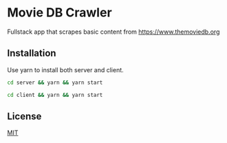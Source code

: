 # Movie DB Crawler

Fullstack app that scrapes basic content from  https://www.themoviedb.org

## Installation

Use yarn to install both server and client.

```bash
cd server && yarn && yarn start
```
```bash
cd client && yarn && yarn start
```


## License
[MIT](https://choosealicense.com/licenses/mit/)
